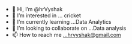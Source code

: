 - 👋 Hi, I’m @hrVyshak
- 👀 I’m interested in ... cricket
- 🌱 I’m currently learning ...Data Analytics
- 💞️ I’m looking to collaborate on ...Data analysis
- 📫 How to reach me ...hrvyshak@gmail.com


<!---
hrVyshak/hrVyshak is a ✨ special ✨ repository because its `README.md` (this file) appears on your GitHub profile.
You can click the Preview link to take a look at your changes.
--->
